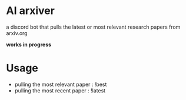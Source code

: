 # AI arxiver

a discord bot that pulls the latest or most relevant research papers from arxiv.org 

**works in progress**

# Usage

* pulling the most relevant paper :
!best <search-term>
* pulling the most recent paper :
!latest <search-term>
